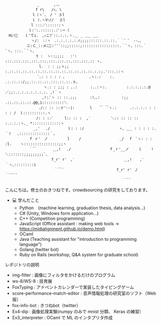 ```Text
　 　   　 　   _　　　　,.､
　　  　　　　  f r\　　/ｨ､ \
　  　 　　   l ﾐヽ`､　/ ' 彡l
 　　　　　   ｌ ﾐ.ヽVｰ//　 彡l
　　　　　　  l :::／:::::::ヽ
　 　 　  　ｌ:':.::::::.:ﾞ:ー〈
　Hi!🦊　　ｌ'てi.　,ｨこﾌ`::.:.:.ヽ.＿ _ ＿_ _＿
 　　　　 　　ヽ/:　::ヽ　.:.:.:.:.:.ｲ;;;;::::::.::.::.｀｀゛ﾞ　‐-､、
　　　　　　ニ:Ｃ_::メﾆ二:''´::;;:::::;:::::::::::::::::.｀`ヽ、:::.｀`ヽ、:::.｀`ヽ、
　　　　　　　 　t :  ヽ::;;;;   :':       :::.:::.:::.:::.:::.:::.:::.::.:::.:::.:: ヽ、
　 　 　　　　 　 l.  : : ;;ゝ;;    :.::.::.::.::.::.::.::.::.::.::.::.::.::.:.:;.':::.::ヽ
　　　　　　　　　ﾞ､: : : : : ､           .ヽ:.:    :.       .:.::.::/;;.::.::.::.:::.::.::.ト､
　 　 　 　 　 　 　ヽ.: : ;;; : ､.:      :..:ヽ:.         :.:.:.:.:.@／;;:.:.:.:.:.:.:.:. ,!｀ヽ
　　　　　　　　 　 ,!:.ﾞヽ :: ::.;;;      :!､､:          :;; .::.::.::.::.@@,1::::::::::＼
　　　　　 　 　　./:: :: ::ァ'‐-|:       l　　￣ ￣ヽ.:      .:.:.:.: : : : : /　ｌ::::::::::.ヽ
　　　　　　　　 /: : :／ 　 　l:: :: :  ,′　　　　　 ＼:: :: :: :: :.:.:.:ヽ､_ *:::::::::::::ヽ
　　　　 　 　 _,' 　./ 　 　　 ｌ: : :/　 　 　 　 　 　 ヽ､ ＿_ : : : : :.｀!   ､::::::::::::::｀、
　　　　　　 ｆ ｒ'　ノ 　 　 　 l　　 / 　 　 　 　 　 　　_/　 f　`ヽ: : : :l.    ヽ::::::::::::::::;;丶
　　　　　　 ｀￣ 　　　　＿,!　 ./ 　 　 　 　 　 　　ｆ_ｒ'__ノ　 　ｌ　　 ! 　      ＼:::::::;;;;;;;;;`、
　　　　 　 　 　　　　　f_r' r'　,′　　　　　　　　　　　　　 ＿,! 　 ,′ 　 　     ｀ヽ､:::::::::i
　　　　　　　　　　　　 　｀￣´　　　　　　　　　　　　　　 f_r' r'　/　　 　　 　　        ｀ﾞﾞﾞﾞﾞ
　　　　　　　　　　　　　　　　　　　　　　　　　　　　 　 　　｀￣´
```

こんにちは。修士のおきつねです。crowdsourcing の研究をしております。

- 💻 学んだこと
  - Python　(machine learning, graduation thesis, data analysis...)
  - C# (Unity, Windows form application...)
  - C++ (Competition programming)
  - JavaScript (Office assistant : making web tools -> https://midialignment.github.io/demo.html)
  - OCaml
  - Java (Teaching assistant for "introduction to programming language")
  - Golang (twitter bot)
  - Ruby on Rails (workshop, Q&A system for graduate school)
  
レポジトリの説明

- img-filter : 画像にフィルタをかけるだけのプログラム
- ws-8/WS-8 : 技育展
- FoxTyping : アドベントカレンダーで実装したタイピングゲーム
- score-performance-match-editor : 音声情報処理の研究室のソフト（Web 版）
- fox-info-bot : きつねbot（twitter）
- Ex4-dip : 画像処理実験(numpy のみで mnist 分類、 Keras の練習）
- Ex3_interpreter : OCaml で ML のインタプリタ作成

<!--
**WhiteFox-Lugh/WhiteFox-Lugh** is a ✨ _special_ ✨ repository because its `README.md` (this file) appears on your GitHub profile.

Here are some ideas to get you started:

- 🔭 I’m currently working on ...
- 🌱 I’m currently learning ...
- 👯 I’m looking to collaborate on ...
- 🤔 I’m looking for help with ...
- 💬 Ask me about ...
- 📫 How to reach me: ...
- 😄 Pronouns: ...
- ⚡ Fun fact: ...
-->
